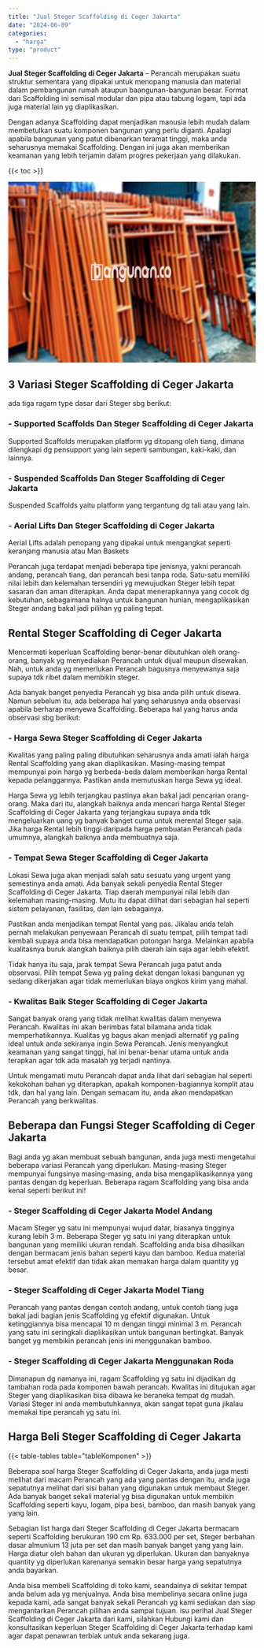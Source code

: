 ```yaml
---
title: "Jual Steger Scaffolding di Ceger Jakarta"
date: "2024-06-09"
categories: 
  - "harga"
type: "product"
---
```


**Jual Steger Scaffolding di Ceger Jakarta** – Perancah merupakan suatu struktur sementara yang dipakai untuk menopang manusia dan material dalam pembangunan rumah ataupun baangunan-bangunan besar. Format dari Scaffolding ini semisal modular dan pipa atau tabung logam, tapi ada juga material lain yg diaplikasikan.

Dengan adanya Scaffolding dapat menjadikan manusia lebih mudah dalam membetulkan suatu komponen bangunan yang perlu diganti. Apalagi apabila bangunan yang patut dibenarkan teramat tinggi, maka anda seharusnya memakai Scaffolding. Dengan ini juga akan memberikan keamanan yang lebih terjamin dalam progres pekerjaan yang dilakukan.

{{< toc >}}

![Jual Steger Scaffolding di Ceger Jakarta](/images/sewa-scaffolding-steger-06.png)

## 3 Variasi Steger Scaffolding di Ceger Jakarta

ada tiga ragam type dasar dari Steger sbg berikut:

### \- Supported Scaffolds Dan Steger Scaffolding di Ceger Jakarta

Supported Scaffolds merupakan platform yg ditopang oleh tiang, dimana dilengkapi dg pensupport yang lain seperti sambungan, kaki-kaki, dan lainnya.

### \- Suspended Scaffolds Dan Steger Scaffolding di Ceger Jakarta

Suspended Scaffolds yaitu platform yang tergantung dg tali atau yang lain.

### \- Aerial Lifts Dan Steger Scaffolding di Ceger Jakarta

Aerial Lifts adalah penopang yang dipakai untuk mengangkat seperti keranjang manusia atau Man Baskets

Perancah juga terdapat menjadi beberapa tipe jenisnya, yakni perancah andang, perancah tiang, dan perancah besi tanpa roda. Satu-satu memiliki nilai lebih dan kelemahan tersendiri yg mewujudkan Steger lebih tepat sasaran dan aman diterapkan. Anda dapat menerapkannya yang cocok dg kebutuhan, sebagaimana halnya untuk bangunan hunian, mengaplikasikan Steger andang bakal jadi pilihan yg paling tepat.

## Rental Steger Scaffolding di Ceger Jakarta

Mencermati keperluan Scaffolding benar-benar dibutuhkan oleh orang-orang, banyak yg menyediakan Perancah untuk dijual maupun disewakan. Nah, untuk anda yg memerlukan Perancah bagusnya menyewanya saja supaya tdk ribet dalam membikin steger.

Ada banyak banget penyedia Perancah yg bisa anda pilih untuk disewa. Namun sebelum itu, ada beberapa hal yang seharusnya anda observasi apabila berharap menyewa Scaffolding. Beberapa hal yang harus anda observasi sbg berikut:

### \- Harga Sewa Steger Scaffolding di Ceger Jakarta

Kwalitas yang paling paling dibutuhkan seharusnya anda amati ialah harga Rental Scaffolding yang akan diaplikasikan. Masing-masing tempat mempunyai poin harga yg berbeda-beda dalam memberikan harga Rental kepada pelanggannya. Pastikan anda memutuskan harga Sewa yg ideal.

Harga Sewa yg lebih terjangkau pastinya akan bakal jadi pencarian orang-orang. Maka dari itu, alangkah baiknya anda mencari harga Rental Steger Scaffolding di Ceger Jakarta yang terjangkau supaya anda tdk mengeluarkan uang yg banyak banget cuma untuk merental Steger saja. Jika harga Rental lebih tinggi daripada harga pembuatan Perancah pada umumnya, alangkah baiknya anda membuatnya saja.

### \- Tempat Sewa Steger Scaffolding di Ceger Jakarta

Lokasi Sewa juga akan menjadi salah satu sesuatu yang urgent yang semestinya anda amati. Ada banyak sekali penyedia Rental Steger Scaffolding di Ceger Jakarta. Tiap daerah mempunyai nilai lebih dan kelemahan masing-masing. Mutu itu dapat dilihat dari sebagian hal seperti sistem pelayanan, fasilitas, dan lain sebagainya.

Pastikan anda menjadikan tempat Rental yang pas. Jikalau anda telah pernah melakukan penyewaan Perancah di suatu tempat, pilih tempat tadi kembali supaya anda bisa mendapatkan potongan harga. Melainkan apabila kualitasnya buruk alangkah baiknya pilih daerah lain saja agar lebih efektif.

Tidak hanya itu saja, jarak tempat Sewa Perancah juga patut anda observasi. Pilih tempat Sewa yg paling dekat dengan lokasi bangunan yg sedang dikerjakan agar tidak memerlukan biaya ongkos kirim yang mahal.

### \- Kwalitas Baik Steger Scaffolding di Ceger Jakarta

Sangat banyak orang yang tidak melihat kwalitas dalam menyewa Perancah. Kwalitas ini akan berimbas fatal bilamana anda tidak memperhatikannya. Kualitas yg bagus akan menjadi alternatif yg paling ideal untuk anda sekiranya ingin Sewa Perancah. Jenis menyangkut keamanan yang sangat tinggi, hal ini benar-benar utama untuk anda terapkan agar tdk ada masalah yg terjadi nantinya.

Untuk mengamati mutu Perancah dapat anda lihat dari sebagian hal seperti kekokohan bahan yg diterapkan, apakah komponen-bagiannya komplit atau tdk, dan hal yang lain. Dengan semacam itu, anda akan mendapatkan Perancah yang berkwalitas.

## Beberapa dan Fungsi Steger Scaffolding di Ceger Jakarta

Bagi anda yg akan membuat sebuah bangunan, anda juga mesti mengetahui beberapa variasi Perancah yang diperlukan. Masing-masing Steger mempunyai fungsinya masing-masing, anda bisa mengaplikasikannya yang pantas dengan dg keperluan. Beberapa ragam Scaffolding yang bisa anda kenal seperti berikut ini!

### \- Steger Scaffolding di Ceger Jakarta Model Andang

Macam Steger yg satu ini mempunyai wujud datar, biasanya tingginya kurang lebih 3 m. Beberapa Steger yg satu ini yang diterapkan untuk bangunan yang memiliki ukuran rendah. Scaffolding anda bisa dihasilkan dengan bermacam jenis bahan seperti kayu dan bamboo. Kedua material tersebut amat efektif dan tidak akan memakan harga dalam quantity yg besar.

### \- Steger Scaffolding di Ceger Jakarta Model Tiang

Perancah yang pantas dengan contoh andang, untuk contoh tiang juga bakal jadi bagian jenis Scaffolding yg efektif digunakan. Untuk ketinggiannya bisa mencapai 10 m dengan tinggi minimal 3 m. Perancah yang satu ini seringkali diaplikasikan untuk bangunan bertingkat. Banyak banget yg membikin perancah jenis ini menggunakan bamboo.

### \- Steger Scaffolding di Ceger Jakarta Menggunakan Roda

Dimanapun dg namanya ini, ragam Scaffolding yg satu ini dijadikan dg tambahan roda pada komponen bawah perancah. Kwalitas ini ditujukan agar Steger yang diaplikasikan bisa dibawa ke beraneka tempat dg mudah. Variasi Steger ini anda membutuhkannya, akan sangat tepat guna jikalau memakai tipe perancah yg satu ini.

## Harga Beli Steger Scaffolding di Ceger Jakarta

{{< table-tables table="tableKomponen" >}}

Beberapa soal harga Steger Scaffolding di Ceger Jakarta, anda juga mesti melihat dari macam Perancah yang ada yang pantas dengan itu, anda juga sepatutnya melihat dari sisi bahan yang digunakan untuk membaut Steger. Ada banyak banget sekali material yg bisa digunakan untuk membikin Scaffolding seperti kayu, logam, pipa besi, bamboo, dan masih banyak yang yang lain.

Sebagian list harga dari Steger Scaffolding di Ceger Jakarta bermacam seperti Scaffolding berukuran 190 cm Rp. 633.000 per set, Steger berbahan dasar almunium 13 juta per set dan masih banyak banget yang yang lain. Harga diatur oleh bahan dan ukuran yg diperlukan. Ukuran dan banyaknya quantity yg diperlukan karenanya semakin besar harga yang sepatutnya anda bayarkan.

Anda bisa membeli Scaffolding di toko kami, seandainya di sekitar tempat anda belum ada yg menjualnya. Anda bisa membelinya secara online juga kepada kami, ada sangat banyak sekali Perancah yg kami sediakan dan siap mengantarkan Perancah pilihan anda sampai tujuan. isu perihal Jual Steger Scaffolding di Ceger Jakarta dari kami, silahkan Hubungi kami dan konsultasikan keperluan Steger Scaffolding di Ceger Jakarta terhadap kami agar dapat penawran terbiak untuk anda sekarang juga.
